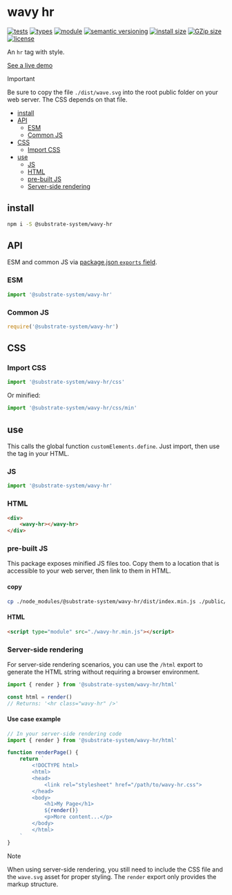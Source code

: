 # wavy hr
[![tests](https://img.shields.io/github/actions/workflow/status/substrate-system/wavy-hr/nodejs.yml?style=flat-square)](https://github.com/substrate-system/wavy-hr/actions/workflows/nodejs.yml)
[![types](https://img.shields.io/npm/types/@substrate-system/wavy-hr?style=flat-square)](README.md)
[![module](https://img.shields.io/badge/module-ESM%2FCJS-blue?style=flat-square)](README.md)
[![semantic versioning](https://img.shields.io/badge/semver-2.0.0-blue?logo=semver&style=flat-square)](https://semver.org/)
[![install size](https://packagephobia.com/badge?p=@substrate-system/wavy-hr)](https://packagephobia.com/result?p=@substrate-system/wavy-hr)
[![GZip size](https://flat.badgen.net/bundlephobia/minzip/@substrate-system/web-component)](https://bundlephobia.com/package/@substrate-system/web-component)
[![license](https://img.shields.io/badge/license-Big_Time-blue?style=flat-square)](LICENSE)


An `hr` tag with style.

[See a live demo](https://substrate-system.github.io/wavy-hr/)

> [!IMPORTANT]  
> Be sure to copy the file `./dist/wave.svg` into the
> root public folder on your web server. The CSS depends on that file.


<!-- toc -->

- [install](#install)
- [API](#api)
  * [ESM](#esm)
  * [Common JS](#common-js)
- [CSS](#css)
  * [Import CSS](#import-css)
- [use](#use)
  * [JS](#js)
  * [HTML](#html)
  * [pre-built JS](#pre-built-js)
  * [Server-side rendering](#server-side-rendering)

<!-- tocstop -->

## install

```sh
npm i -S @substrate-system/wavy-hr
```

## API
ESM and common JS via [package.json `exports` field](https://nodejs.org/api/packages.html#exports).

### ESM
```js
import '@substrate-system/wavy-hr'
```

### Common JS
```js
require('@substrate-system/wavy-hr')
```

## CSS

### Import CSS

```js
import '@substrate-system/wavy-hr/css'
```

Or minified:
```js
import '@substrate-system/wavy-hr/css/min'
```

## use
This calls the global function `customElements.define`. Just import, then use
the tag in your HTML.

### JS
```js
import '@substrate-system/wavy-hr'
```

### HTML
```html
<div>
    <wavy-hr></wavy-hr>
</div>
```

### pre-built JS
This package exposes minified JS files too. Copy them to a location that is
accessible to your web server, then link to them in HTML.

#### copy
```sh
cp ./node_modules/@substrate-system/wavy-hr/dist/index.min.js ./public/wavy-hr.min.js
```

#### HTML
```html
<script type="module" src="./wavy-hr.min.js"></script>
```

### Server-side rendering
For server-side rendering scenarios, you can use the `/html` export to generate the HTML string without requiring a browser environment.

```js
import { render } from '@substrate-system/wavy-hr/html'

const html = render()
// Returns: '<hr class="wavy-hr" />'
```

#### Use case example
```js
// In your server-side rendering code
import { render } from '@substrate-system/wavy-hr/html'

function renderPage() {
    return `
        <!DOCTYPE html>
        <html>
        <head>
            <link rel="stylesheet" href="/path/to/wavy-hr.css">
        </head>
        <body>
            <h1>My Page</h1>
            ${render()}
            <p>More content...</p>
        </body>
        </html>
    `
}
```

> [!NOTE]  
> When using server-side rendering, you still need to include the CSS file and
> the `wave.svg` asset for proper styling. The `render` export only provides the
> markup structure.
